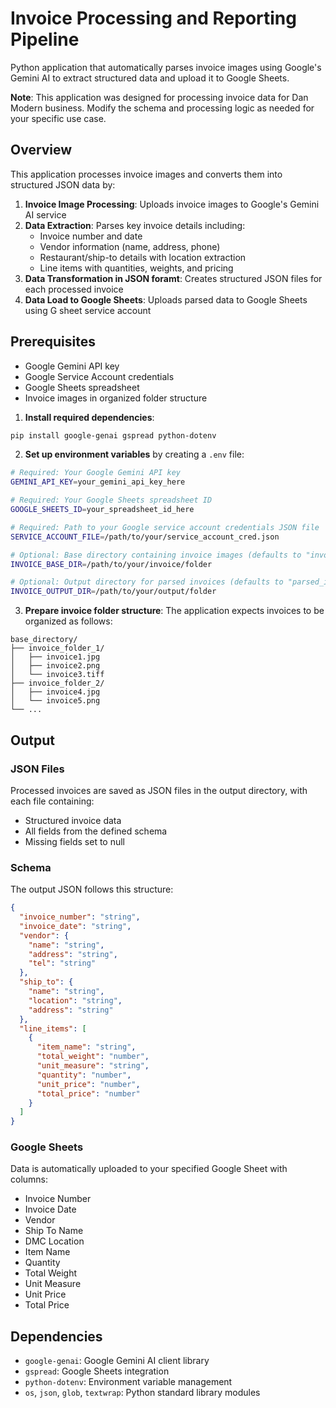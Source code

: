 # Invoice Processing and Reporting Pipeline

Python application that automatically parses invoice images using Google's Gemini AI to extract structured data and upload it to Google Sheets.

**Note**: This application was designed for processing invoice data for Dan Modern business. Modify the schema and processing logic as needed for your specific use case.

## Overview 

This application processes invoice images and converts them into structured JSON data by:

1. **Invoice Image Processing**: Uploads invoice images to Google's Gemini AI service
2. **Data Extraction**: Parses key invoice details including:
   - Invoice number and date
   - Vendor information (name, address, phone)
   - Restaurant/ship-to details with location extraction
   - Line items with quantities, weights, and pricing
3. **Data Transformation in JSON foramt**: Creates structured JSON files for each processed invoice
4. **Data Load to Google Sheets**: Uploads parsed data to Google Sheets using G sheet service account

## **Prerequisites**

- Google Gemini API key
- Google Service Account credentials
- Google Sheets spreadsheet
- Invoice images in organized folder structure

1. **Install required dependencies**:
```bash
pip install google-genai gspread python-dotenv
```

2. **Set up environment variables** by creating a `.env` file:
```bash
# Required: Your Google Gemini API key
GEMINI_API_KEY=your_gemini_api_key_here

# Required: Your Google Sheets spreadsheet ID
GOOGLE_SHEETS_ID=your_spreadsheet_id_here

# Required: Path to your Google service account credentials JSON file
SERVICE_ACCOUNT_FILE=/path/to/your/service_account_cred.json

# Optional: Base directory containing invoice images (defaults to "invoices")
INVOICE_BASE_DIR=/path/to/your/invoice/folder

# Optional: Output directory for parsed invoices (defaults to "parsed_invoices")
INVOICE_OUTPUT_DIR=/path/to/your/output/folder
```

3. **Prepare invoice folder structure**: The application expects invoices to be organized as follows:
```
base_directory/
├── invoice_folder_1/
│   ├── invoice1.jpg
│   ├── invoice2.png
│   └── invoice3.tiff
├── invoice_folder_2/
│   ├── invoice4.jpg
│   └── invoice5.png
└── ...
```


## **Output**

### **JSON Files**
Processed invoices are saved as JSON files in the output directory, with each file containing:
- Structured invoice data
- All fields from the defined schema
- Missing fields set to null 

### Schema

The output JSON follows this structure:
```json
{
  "invoice_number": "string",
  "invoice_date": "string",
  "vendor": {
    "name": "string",
    "address": "string",
    "tel": "string"
  },
  "ship_to": {
    "name": "string",
    "location": "string",
    "address": "string"
  },
  "line_items": [
    {
      "item_name": "string",
      "total_weight": "number",
      "unit_measure": "string",
      "quantity": "number",
      "unit_price": "number",
      "total_price": "number"
    }
  ]
}
```

### **Google Sheets**
Data is automatically uploaded to your specified Google Sheet with columns:
- Invoice Number
- Invoice Date
- Vendor
- Ship To Name
- DMC Location
- Item Name
- Quantity
- Total Weight
- Unit Measure
- Unit Price
- Total Price

## Dependencies
- `google-genai`: Google Gemini AI client library
- `gspread`: Google Sheets integration
- `python-dotenv`: Environment variable management
- `os`, `json`, `glob`, `textwrap`: Python standard library modules
